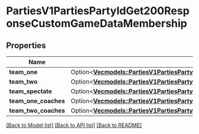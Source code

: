 # PartiesV1PartiesPartyIdGet200ResponseCustomGameDataMembership

## Properties

Name | Type | Description | Notes
------------ | ------------- | ------------- | -------------
**team_one** | Option<[**Vec<models::PartiesV1PartiesPartyIdGet200ResponseCustomGameDataMembershipTeamOneInner>**](_parties_v1_parties__party_id__get_200_response_CustomGameData_Membership_teamOne_inner.md)> |  | 
**team_two** | Option<[**Vec<models::PartiesV1PartiesPartyIdGet200ResponseCustomGameDataMembershipTeamOneInner>**](_parties_v1_parties__party_id__get_200_response_CustomGameData_Membership_teamOne_inner.md)> |  | 
**team_spectate** | Option<[**Vec<models::PartiesV1PartiesPartyIdGet200ResponseCustomGameDataMembershipTeamOneInner>**](_parties_v1_parties__party_id__get_200_response_CustomGameData_Membership_teamOne_inner.md)> |  | 
**team_one_coaches** | Option<[**Vec<models::PartiesV1PartiesPartyIdGet200ResponseCustomGameDataMembershipTeamOneInner>**](_parties_v1_parties__party_id__get_200_response_CustomGameData_Membership_teamOne_inner.md)> |  | 
**team_two_coaches** | Option<[**Vec<models::PartiesV1PartiesPartyIdGet200ResponseCustomGameDataMembershipTeamOneInner>**](_parties_v1_parties__party_id__get_200_response_CustomGameData_Membership_teamOne_inner.md)> |  | 

[[Back to Model list]](../README.md#documentation-for-models) [[Back to API list]](../README.md#documentation-for-api-endpoints) [[Back to README]](../README.md)


